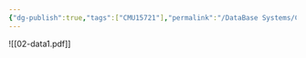 ```yaml
---
{"dg-publish":true,"tags":["CMU15721"],"permalink":"/DataBase Systems/CMU 15-721 Advanced Database Systems/Lecture 02 lecture：Data Formats & Encoding I/","dgPassFrontmatter":true,"noteIcon":"","created":"2025-07-26T13:05:28.507+08:00","updated":"2025-07-26T13:06:07.655+08:00"}
---
```


![[02-data1.pdf]]